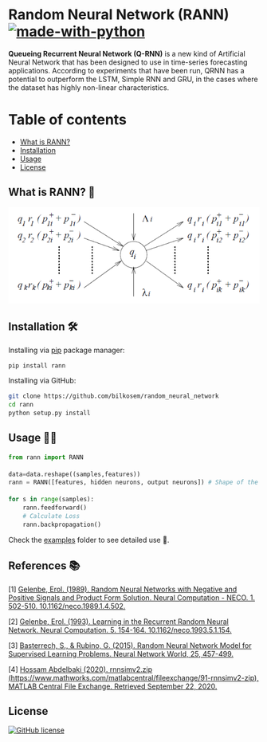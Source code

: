# Random Neural Network (RANN) [![made-with-python](https://img.shields.io/badge/Made%20with-Python-1f425f.svg)](https://www.python.org/)

**Queueing Recurrent Neural Network (Q-RNN)** is a new kind of Artificial Neural Network that has been designed to use in time-series forecasting applications. According to experiments that have been run, QRNN has a potential to outperform the LSTM, Simple RNN and GRU, in the cases where the dataset has highly non-linear characteristics.

# Table of contents

- [What is RANN?](#RANN)
- [Installation](#installation)
- [Usage](#usage)
- [License](#license)

## What is RANN? 🤔
![Random Neuron](images/random_neuron.png)

## Installation 🛠

Installing via [pip](https://pip.pypa.io/en/stable/) package manager:

```bash
pip install rann
```

Installing via GitHub:

```bash
git clone https://github.com/bilkosem/random_neural_network
cd rann
python setup.py install
```

## Usage 👩‍💻

```python
from rann import RANN

data=data.reshape((samples,features))
rann = RANN([features, hidden neurons, output neurons]) # Shape of the network

for s in range(samples):
    rann.feedforward()
    # Calculate Loss
    rann.backpropagation()
```
Check the [examples](https://github.com/bilkosem/rann/tree/master/examples) folder to see detailed use 🔎.
## References 📚

[1] [Gelenbe, Erol. (1989). Random Neural Networks with Negative and Positive Signals and Product Form Solution. Neural Computation - NECO. 1. 502-510. 10.1162/neco.1989.1.4.502.](https://www.researchgate.net/publication/239294946_Random_Neural_Networks_with_Negative_and_Positive_Signals_and_Product_Form_Solution) 

[2] [Gelenbe, Erol. (1993). Learning in the Recurrent Random Neural Network. Neural Computation. 5. 154-164. 10.1162/neco.1993.5.1.154.](https://www.researchgate.net/publication/220499635_Learning_in_the_Recurrent_Random_Neural_Network)

[3] [Basterrech, S., & Rubino, G. (2015). Random Neural Network Model for Supervised Learning Problems. Neural Network World, 25, 457-499.](https://www.semanticscholar.org/paper/Random-neural-network-model-for-supervised-learning-Basterrech-Rubino/b2ebb88e1d78c726aab274ec149d65e86999cbef)

[4] [Hossam Abdelbaki (2020). rnnsimv2.zip (https://www.mathworks.com/matlabcentral/fileexchange/91-rnnsimv2-zip), MATLAB Central File Exchange. Retrieved September 22, 2020.](https://www.mathworks.com/matlabcentral/fileexchange/91-rnnsimv2-zip?s_tid=FX_rc1_behav)


## License

[![GitHub license](https://img.shields.io/github/license/Naereen/StrapDown.js.svg)](https://github.com/Naereen/StrapDown.js/blob/master/LICENSE)

